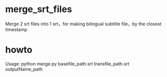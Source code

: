 # merge_srt_files
Merge 2 srt files into 1 srt，for making bilingual subtitle file，by the closest timestamp

# howto
Usage: python merge.py basefile_path.srt transfile_path.srt outputName_path
